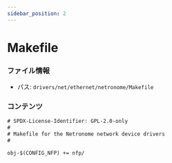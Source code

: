 ```yaml
---
sidebar_position: 2
---
```

# Makefile

### ファイル情報

- パス: `drivers/net/ethernet/netronome/Makefile`

### コンテンツ

```txt
# SPDX-License-Identifier: GPL-2.0-only
#
# Makefile for the Netronome network device drivers
#

obj-$(CONFIG_NFP) += nfp/

```
